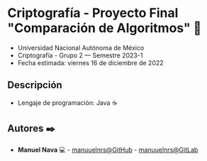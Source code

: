 # Criptografía - Proyecto Final "Comparación de Algoritmos" 🚀
* Universidad Nacional Autónoma de México
* Criptografía - Grupo 2 — Semestre 2023-1
* Fecha estimada: viernes 16 de diciembre de 2022

## Descripción 
* Lengaje de programación: Java ☕

## Autores ✒️
* **Manuel Nava** 💻 - [manuuelnrs@GitHub](https://github.com/manuuelnrs) - [manuuelnrs@GitLab](https://gitlab.com/manuuelnrs)
